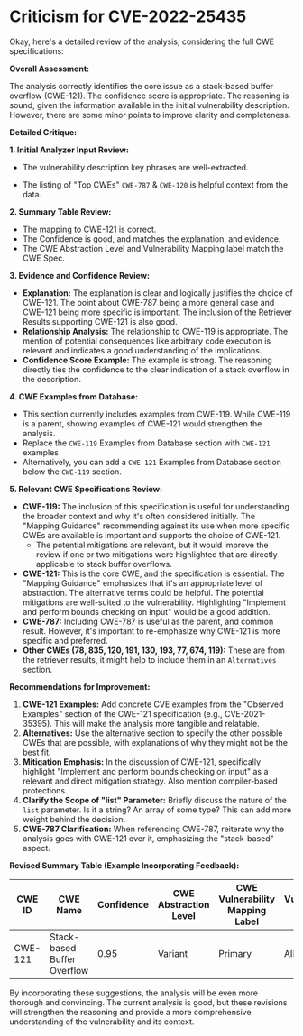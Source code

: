 # Criticism for CVE-2022-25435

Okay, here's a detailed review of the analysis, considering the full CWE specifications:

**Overall Assessment:**

The analysis correctly identifies the core issue as a stack-based buffer overflow (CWE-121).  The confidence score is appropriate. The reasoning is sound, given the information available in the initial vulnerability description. However, there are some minor points to improve clarity and completeness.

**Detailed Critique:**

**1. Initial Analyzer Input Review:**

*   The vulnerability description key phrases are well-extracted.

*   The listing of "Top CWEs" `CWE-787` & `CWE-120` is helpful context from the data.

**2. Summary Table Review:**

*   The mapping to CWE-121 is correct.
*   The Confidence is good, and matches the explanation, and evidence.
*   The CWE Abstraction Level and Vulnerability Mapping label match the CWE Spec.

**3. Evidence and Confidence Review:**

*   **Explanation:**  The explanation is clear and logically justifies the choice of CWE-121. The point about CWE-787 being a more general case and CWE-121 being more specific is important.  The inclusion of the Retriever Results supporting CWE-121 is also good.
*   **Relationship Analysis:** The relationship to CWE-119 is appropriate.  The mention of potential consequences like arbitrary code execution is relevant and indicates a good understanding of the implications.
*   **Confidence Score Example:** The example is strong.  The reasoning directly ties the confidence to the clear indication of a stack overflow in the description.

**4. CWE Examples from Database:**

*   This section currently includes examples from CWE-119. While CWE-119 is a parent, showing examples of CWE-121 would strengthen the analysis.
   * Replace the `CWE-119` Examples from Database section with `CWE-121` examples
   * Alternatively, you can add a `CWE-121` Examples from Database section below the `CWE-119` section.

**5. Relevant CWE Specifications Review:**

*   **CWE-119:**  The inclusion of this specification is useful for understanding the broader context and why it's often considered initially. The "Mapping Guidance" recommending against its use when more specific CWEs are available is important and supports the choice of CWE-121.
    * The potential mitigations are relevant, but it would improve the review if one or two mitigations were highlighted that are directly applicable to stack buffer overflows.
*   **CWE-121:** This is the core CWE, and the specification is essential. The "Mapping Guidance" emphasizes that it's an appropriate level of abstraction. The alternative terms could be helpful. The potential mitigations are well-suited to the vulnerability.  Highlighting "Implement and perform bounds checking on input" would be a good addition.
*   **CWE-787:** Including CWE-787 is useful as the parent, and common result. However, it's important to re-emphasize why CWE-121 is more specific and preferred.
*   **Other CWEs (78, 835, 120, 191, 130, 193, 77, 674, 119):** These are from the retriever results, it might help to include them in an `Alternatives` section.

**Recommendations for Improvement:**

1.  **CWE-121 Examples:** Add concrete CVE examples from the "Observed Examples" section of the CWE-121 specification (e.g., CVE-2021-35395). This will make the analysis more tangible and relatable.
2. **Alternatives:** Use the alternative section to specify the other possible CWEs that are possible, with explanations of why they might not be the best fit.
3.  **Mitigation Emphasis:**  In the discussion of CWE-121, specifically highlight "Implement and perform bounds checking on input" as a relevant and direct mitigation strategy. Also mention compiler-based protections.
4.  **Clarify the Scope of "list" Parameter:** Briefly discuss the nature of the `list` parameter. Is it a string?  An array of some type? This can add more weight behind the decision.
5.  **CWE-787 Clarification:** When referencing CWE-787, reiterate why the analysis goes with CWE-121 over it, emphasizing the "stack-based" aspect.

**Revised Summary Table (Example Incorporating Feedback):**

| CWE ID | CWE Name | Confidence | CWE Abstraction Level | CWE Vulnerability Mapping Label | CWE-Vulnerability Mapping Notes |
|---|---|---|---|---|---|
| CWE-121 | Stack-based Buffer Overflow | 0.95 | Variant | Primary | Allowed | The vulnerability description explicitly mentions a stack overflow. While CWE-787 (Out-of-bounds Write) is a broader category, CWE-121 is more specific to this type of buffer overflow where the buffer is allocated on the stack. |

By incorporating these suggestions, the analysis will be even more thorough and convincing. The current analysis is good, but these revisions will strengthen the reasoning and provide a more comprehensive understanding of the vulnerability and its context.